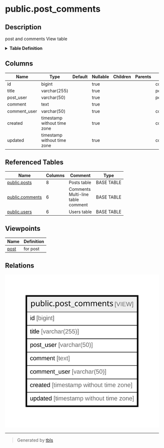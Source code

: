# public.post_comments

## Description

post and comments View table

<details>
<summary><strong>Table Definition</strong></summary>

```sql
CREATE VIEW post_comments AS (
 SELECT c.id,
    p.title,
    u.username AS post_user,
    c.comment,
    u2.username AS comment_user,
    c.created,
    c.updated
   FROM (((posts p
     LEFT JOIN comments c ON ((p.id = c.post_id)))
     LEFT JOIN users u ON ((u.id = p.user_id)))
     LEFT JOIN users u2 ON ((u2.id = c.user_id)))
)
```

</details>

## Columns

| Name | Type | Default | Nullable | Children | Parents | Comment |
| ---- | ---- | ------- | -------- | -------- | ------- | ------- |
| id | bigint |  | true |  |  | comments.id |
| title | varchar(255) |  | true |  |  | posts.title |
| post_user | varchar(50) |  | true |  |  | posts.users.username |
| comment | text |  | true |  |  |  |
| comment_user | varchar(50) |  | true |  |  | comments.users.username |
| created | timestamp without time zone |  | true |  |  | comments.created |
| updated | timestamp without time zone |  | true |  |  | comments.updated |

## Referenced Tables

| Name | Columns | Comment | Type |
| ---- | ------- | ------- | ---- |
| [public.posts](public.posts.md) | 8 | Posts table | BASE TABLE |
| [public.comments](public.comments.md) | 6 | Comments<br />Multi-line<br />table<br />comment | BASE TABLE |
| [public.users](public.users.md) | 6 | Users table | BASE TABLE |

## Viewpoints

| Name | Definition |
| ---- | ---------- |
| [post](viewpoint-0.md) | for post |

## Relations

![er](public.post_comments.svg)

---

> Generated by [tbls](https://github.com/k1LoW/tbls)
